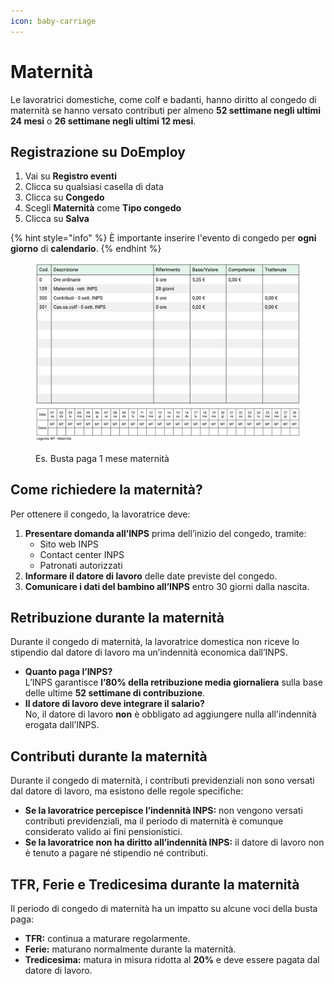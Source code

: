 ```yaml
---
icon: baby-carriage
---
```


# Maternità

Le lavoratrici domestiche, come colf e badanti, hanno diritto al congedo di maternità se hanno versato contributi per almeno **52 settimane negli ultimi 24 mesi** o **26 settimane negli ultimi 12 mesi**.

## Registrazione su DoEmploy <a href="#registrazione" id="registrazione"></a>

1. Vai su **Registro eventi**
2. Clicca su qualsiasi casella di data
3. Clicca su **Congedo**
4. Scegli **Maternità** come **Tipo congedo**
5. Clicca su **Salva**

{% hint style="info" %}
È importante inserire l'evento di congedo per **ogni giorno** di **calendario**.
{% endhint %}

<figure><img src="../../.gitbook/assets/image (2) (1).png" alt=""><figcaption><p>Es. Busta paga 1 mese maternità</p></figcaption></figure>

## **Come richiedere la maternità?**

Per ottenere il congedo, la lavoratrice deve:

1. **Presentare domanda all’INPS** prima dell’inizio del congedo, tramite:
   * Sito web INPS
   * Contact center INPS
   * Patronati autorizzati
2. **Informare il datore di lavoro** delle date previste del congedo.
3. **Comunicare i dati del bambino all’INPS** entro 30 giorni dalla nascita.

## **Retribuzione durante la maternità**

Durante il congedo di maternità, la lavoratrice domestica non riceve lo stipendio dal datore di lavoro ma un’indennità economica dall’INPS.

* **Quanto paga l’INPS?**\
  L’INPS garantisce **l’80% della retribuzione media giornaliera** sulla base delle ultime **52 settimane di contribuzione**.
* **Il datore di lavoro deve integrare il salario?**\
  No, il datore di lavoro **non** è obbligato ad aggiungere nulla all'indennità erogata dall’INPS.

## **Contributi durante la maternità**

Durante il congedo di maternità, i contributi previdenziali non sono versati dal datore di lavoro, ma esistono delle regole specifiche:

* **Se la lavoratrice percepisce l’indennità INPS:** non vengono versati contributi previdenziali, ma il periodo di maternità è comunque considerato valido ai fini pensionistici.
* **Se la lavoratrice non ha diritto all’indennità INPS:** il datore di lavoro non è tenuto a pagare né stipendio né contributi.

## **TFR, Ferie e Tredicesima durante la maternità**

Il periodo di congedo di maternità ha un impatto su alcune voci della busta paga:

* **TFR:** continua a maturare regolarmente.
* **Ferie:** maturano normalmente durante la maternità.
* **Tredicesima:** matura in misura ridotta al **20%** e deve essere pagata dal datore di lavoro.
